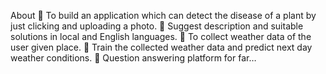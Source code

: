 About
 To build an application which can detect the disease of a plant by just clicking and uploading a photo.  Suggest description and suitable solutions in local and English languages.  To collect weather data of the user given place.  Train the collected weather data and predict next day weather conditions.  Question answering platform for far…
